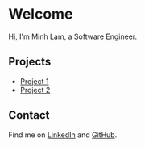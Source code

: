 # Welcome

Hi, I'm Minh Lam, a Software Engineer.

## Projects

- [Project 1](https://github.com/minhlamvn/Bookworm)
- [Project 2](https://github.com/minhlamvn/Seamazon)

## Contact

Find me on [LinkedIn](https://www.linkedin.com/in/minhdlam/) and [GitHub](https://github.com/minhlamvn).
